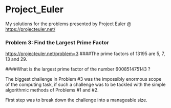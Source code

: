 # Project_Euler
My solutions for the problems presented by Project Euler @ https://projecteuler.net/

### Problem 3: Find the Largest Prime Factor
https://projecteuler.net/problem=3
####The prime factors of 13195 are 5, 7, 13 and 29.

####What is the largest prime factor of the number 600851475143 ?


The biggest challenge in Problem #3 was the impossibly enormous scope of the computing task, if such a challenge was to be tackled with the simple algorithmic methods of Problems #1 and #2.

First step was to break down the challenge into a manageable size. 
